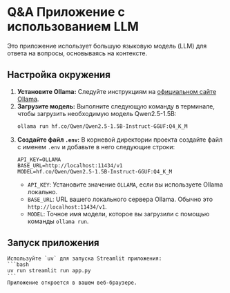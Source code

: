 # Q&A Приложение с использованием LLM

Это приложение использует большую языковую модель (LLM) для ответа на вопросы, основываясь на контексте.

## Настройка окружения

1.  **Установите Ollama:** Следуйте инструкциям на [официальном сайте Ollama](https://ollama.com/).
2.  **Загрузите модель:** Выполните следующую команду в терминале, чтобы загрузить необходимую модель Qwen2.5-1.5B:
    ```bash
    ollama run hf.co/Qwen/Qwen2.5-1.5B-Instruct-GGUF:Q4_K_M
    ```
3.  **Создайте файл `.env`:** В корневой директории проекта создайте файл с именем `.env` и добавьте в него следующие строки:
    ```dotenv
    API_KEY=OLLAMA
    BASE_URL=http://localhost:11434/v1
    MODEL=hf.co/Qwen/Qwen2.5-1.5B-Instruct-GGUF:Q4_K_M
    ```
    *   `API_KEY`: Установите значение `OLLAMA`, если вы используете Ollama локально.
    *   `BASE_URL`: URL вашего локального сервера Ollama. Обычно это `http://localhost:11434/v1`.
    *   `MODEL`: Точное имя модели, которое вы загрузили с помощью команды `ollama run`.

## Запуск приложения
    Используйте `uv` для запуска Streamlit приложения:
    ```bash
    uv run streamlit run app.py
    ```
    Приложение откроется в вашем веб-браузере.